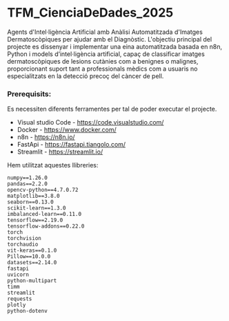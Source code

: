 # TFM_CienciaDeDades_2025
Agents d'Intel·ligència Artificial amb Anàlisi Automatitzada d'Imatges Dermatoscòpiques per ajudar amb el Diagnòstic.
L'objectiu principal del projecte es dissenyar i implementar una eina automatitzada basada en n8n, Python i models d’intel·ligència artificial, capaç de classificar imatges dermatoscòpiques de lesions cutànies com a benignes o malignes, proporcionant suport tant a professionals mèdics com a usuaris no especialitzats en la detecció precoç del càncer de pell.
### Prerequisits:
Es necessiten diferents ferramentes per tal de poder executar el projecte.
* Visual studio Code - https://code.visualstudio.com/
* Docker - https://www.docker.com/
* n8n - https://n8n.io/
* FastApi - https://fastapi.tiangolo.com/
* Streamlit - https://streamlit.io/

Hem utilitzat aquestes llibreries:
```
numpy==1.26.0
pandas==2.2.0
opencv-python==4.7.0.72
matplotlib==3.8.0
seaborn==0.13.0
scikit-learn==1.3.0
imbalanced-learn==0.11.0
tensorflow==2.19.0
tensorflow-addons==0.22.0
torch
torchvision
torchaudio
vit-keras==0.1.0
Pillow==10.0.0
datasets==2.14.0
fastapi
uvicorn
python-multipart
timm
streamlit
requests
plotly
python-dotenv
```
